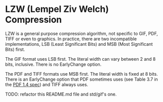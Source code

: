 # LZW (Lempel Ziv Welch) Compression

LZW is a general purpose compression algorithm, not specific to GIF, PDF, TIFF
or even to graphics. In practice, there are two incompatible implementations,
LSB (Least Significant Bits) and MSB (Most Significant Bits) first.

The GIF format uses LSB first. The literal width can vary between 2 and 8 bits,
inclusive. There is no EarlyChange option.

The PDF and TIFF formats use MSB first. The literal width is fixed at 8 bits.
There is an EarlyChange option that PDF sometimes uses (see Table 3.7 in the
[PDF 1.4
spec](https://www.adobe.com/content/dam/acom/en/devnet/pdf/pdfs/pdf_reference_archives/PDFReference.pdf))
and TIFF always uses.

TODO: refactor this README.md file and std/gif's one.

